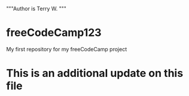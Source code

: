 """Author is Terry W.
"""
# freeCodeCamp123
My first repository for my freeCodeCamp project
# This is an additional update on this file
